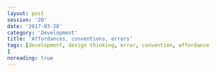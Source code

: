 ```yaml
--- 
layout: post 
session: '20' 
date: '2017-03-28' 
category: 'Development' 
title: 'Affordances, conventions, errors' 
tags: [development, design thinking, error, convention, affordance			] 
noreading: true
--- 
```


<excerpt/>

